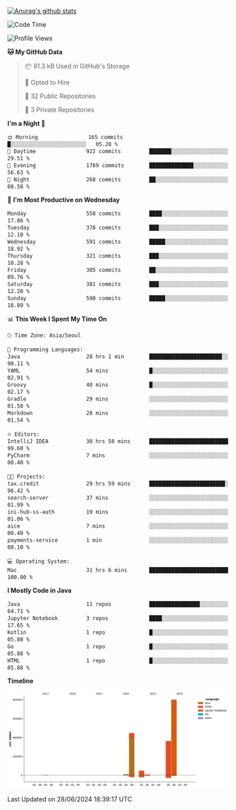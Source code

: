[![Anurag's github stats](https://github-readme-stats.vercel.app/api?username=hajubal)](https://github.com/anuraghazra/github-readme-stats)

<!--START_SECTION:waka-->
![Code Time](http://img.shields.io/badge/Code%20Time-65%20hrs-blue)

![Profile Views](http://img.shields.io/badge/Profile%20Views-0-blue)

**🐱 My GitHub Data** 

> 📦 81.3 kB Used in GitHub's Storage 
 > 
> 💼 Opted to Hire
 > 
> 📜 32 Public Repositories 
 > 
> 🔑 3 Private Repositories 
 > 
**I'm a Night 🦉** 

```text
🌞 Morning                165 commits         █░░░░░░░░░░░░░░░░░░░░░░░░   05.28 % 
🌆 Daytime                922 commits         ███████░░░░░░░░░░░░░░░░░░   29.51 % 
🌃 Evening                1769 commits        ██████████████░░░░░░░░░░░   56.63 % 
🌙 Night                  268 commits         ██░░░░░░░░░░░░░░░░░░░░░░░   08.58 % 
```
📅 **I'm Most Productive on Wednesday** 

```text
Monday                   558 commits         ████░░░░░░░░░░░░░░░░░░░░░   17.86 % 
Tuesday                  378 commits         ███░░░░░░░░░░░░░░░░░░░░░░   12.10 % 
Wednesday                591 commits         █████░░░░░░░░░░░░░░░░░░░░   18.92 % 
Thursday                 321 commits         ███░░░░░░░░░░░░░░░░░░░░░░   10.28 % 
Friday                   305 commits         ██░░░░░░░░░░░░░░░░░░░░░░░   09.76 % 
Saturday                 381 commits         ███░░░░░░░░░░░░░░░░░░░░░░   12.20 % 
Sunday                   590 commits         █████░░░░░░░░░░░░░░░░░░░░   18.89 % 
```


📊 **This Week I Spent My Time On** 

```text
🕑︎ Time Zone: Asia/Seoul

💬 Programming Languages: 
Java                     28 hrs 1 min        ███████████████████████░░   90.11 % 
YAML                     54 mins             █░░░░░░░░░░░░░░░░░░░░░░░░   02.91 % 
Groovy                   40 mins             █░░░░░░░░░░░░░░░░░░░░░░░░   02.17 % 
Gradle                   29 mins             ░░░░░░░░░░░░░░░░░░░░░░░░░   01.58 % 
Markdown                 28 mins             ░░░░░░░░░░░░░░░░░░░░░░░░░   01.54 % 

🔥 Editors: 
IntelliJ IDEA            30 hrs 58 mins      █████████████████████████   99.60 % 
PyCharm                  7 mins              ░░░░░░░░░░░░░░░░░░░░░░░░░   00.40 % 

🐱‍💻 Projects: 
tax.credit               29 hrs 59 mins      ████████████████████████░   96.42 % 
search-server            37 mins             ░░░░░░░░░░░░░░░░░░░░░░░░░   01.99 % 
ini-hub-ss-auth          19 mins             ░░░░░░░░░░░░░░░░░░░░░░░░░   01.06 % 
aice                     7 mins              ░░░░░░░░░░░░░░░░░░░░░░░░░   00.40 % 
payments-service         1 min               ░░░░░░░░░░░░░░░░░░░░░░░░░   00.10 % 

💻 Operating System: 
Mac                      31 hrs 6 mins       █████████████████████████   100.00 % 
```

**I Mostly Code in Java** 

```text
Java                     11 repos            ████████████████░░░░░░░░░   64.71 % 
Jupyter Notebook         3 repos             ████░░░░░░░░░░░░░░░░░░░░░   17.65 % 
Kotlin                   1 repo              █░░░░░░░░░░░░░░░░░░░░░░░░   05.88 % 
Go                       1 repo              █░░░░░░░░░░░░░░░░░░░░░░░░   05.88 % 
HTML                     1 repo              █░░░░░░░░░░░░░░░░░░░░░░░░   05.88 % 
```



**Timeline**

![Lines of Code chart](https://raw.githubusercontent.com/hajubal/hajubal/main/assets/bar_graph.png)


 Last Updated on 28/06/2024 18:39:17 UTC
<!--END_SECTION:waka-->